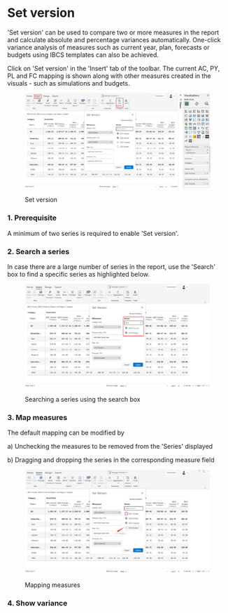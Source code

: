 # Set version

'Set version' can be used to compare two or more measures in the report and calculate absolute and percentage variances automatically. One-click variance analysis of measures such as current year, plan, forecasts or budgets using IBCS templates can also be achieved.

Click on 'Set version' in the 'Insert' tab of the toolbar. The current AC, PY, PL and FC mapping is shown along with other measures created in the visuals - such as simulations and budgets.

<figure><img src="../../.gitbook/assets/4.9.1(3) Set version.png" alt=""><figcaption><p>Set version</p></figcaption></figure>

### 1. Prerequisite

A minimum of two series is required to enable 'Set version'.

### 2. Search a series

In case there are a large number of series in the report, use the 'Search' box to find a specific series as highlighted below.

<figure><img src="../../.gitbook/assets/4.9.3 Set version.png" alt=""><figcaption><p>Searching a series using the search box</p></figcaption></figure>

### 3. Map measures

The default mapping can be modified by&#x20;

a) Unchecking the measures to be removed from the 'Series' displayed

b) Dragging and dropping the series in the corresponding measure field

<figure><img src="../../.gitbook/assets/4.9.2 Set version.png" alt=""><figcaption><p>Mapping measures</p></figcaption></figure>

### 4. Show variance





